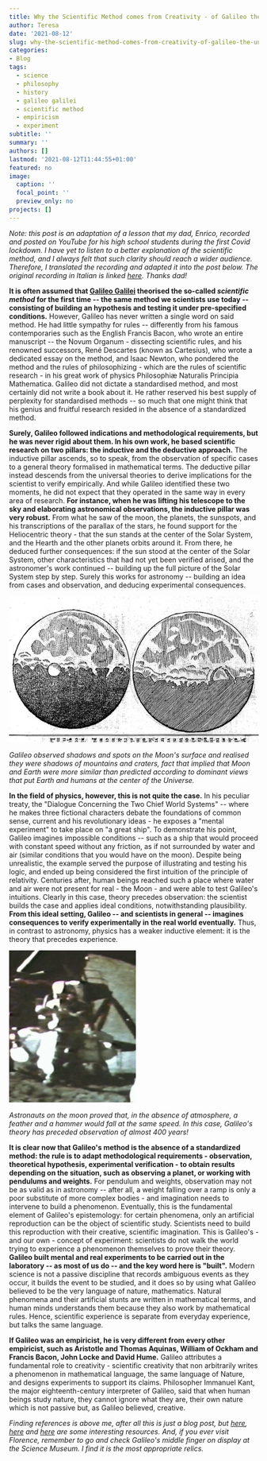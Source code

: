 ```yaml
---
title: Why the Scientific Method comes from Creativity - of Galileo the Unruly Scientist
author: Teresa
date: '2021-08-12'
slug: why-the-scientific-method-comes-from-creativity-of-galileo-the-unruly-scientist
categories:
- Blog
tags:
  - science
  - philosophy
  - history
  - galileo galilei
  - scientific method
  - empiricism
  - experiment
subtitle: ''
summary: ''
authors: []
lastmod: '2021-08-12T11:44:55+01:00'
featured: no
image:
  caption: ''
  focal_point: ''
  preview_only: no
projects: []
---
```


*Note: this post is an adaptation of a lesson that my dad, Enrico, recorded and posted on YouTube for his high school students during the first Covid lockdown. I have yet to listen to a better explanation of the scientific method, and I always felt that such clarity should reach a wider audience. Therefore, I translated the recording and adapted it into the post below. The original recording in Italian is linked [here](https://youtu.be/mdYdjPKtqKI). Thanks dad!*

**It is often assumed that [Galileo Galilei](https://en.wikipedia.org/wiki/Galileo_Galilei) theorised the so-called *scientific method* for the first time -- the same method we scientists use today -- consisting of building an hypothesis and testing it under pre-specified conditions.** However, Galileo has never written a single word on said method. He had little sympathy for rules -- differently from his famous contemporaries such as the English Francis Bacon, who wrote an entire manuscript -- the Novum Organum - dissecting scientific rules, and his renowned successors, René Descartes (known as Cartesius), who wrote a dedicated essay on the method, and Isaac Newton, who pondered the method and the rules of philosophizing - which are the rules of scientific research - in his great work of physics Philosophiæ Naturalis Principia Mathematica. Galileo did not dictate a standardised method, and most certainly did not write a book about it. He rather reserved his best supply of perplexity for standardised methods -- so much that one might think that his genius and fruitful research resided in the absence of a standardized method.

**Surely, Galileo followed indications and methodological requirements, but he was never rigid about them. In his own work, he based scientific research on two pillars: the inductive and the deductive approach.** The inductive pillar ascends, so to speak, from the observation of specific cases to a general theory formalised in mathematical terms. The deductive pillar instead descends from the universal theories to derive implications for the scientist to verify empirically. And while Galileo identified these two moments, he did not expect that they operated in the same way in every area of research. **For instance, when he was lifting his telescope to the sky and elaborating astronomical observations, the inductive pillar was very robust.** From what he saw of the moon, the planets, the sunspots, and his transcriptions of the parallax of the stars, he found support for the Heliocentric theory - that the sun stands at the center of the Solar System, and the Hearth and the other planets orbits around it. From there, he deduced further consequences: if the sun stood at the center of the Solar System, other characteristics that had not yet been verified arised, and the astronomer's work continued -- building up the full picture of the Solar System step by step. Surely this works for astronomy -- building an idea from cases and observation, and deducing experimental consequences.

![](images/640px-2_diagrams_of_moon,_Galileo,_17th_Century_Wellcome_L0009590.jpg)

*Galileo observed shadows and spots on the Moon's surface and realised they were shadows of mountains and craters, fact that implied that Moon and Earth were more similar than predicted according to dominant views that put Earth and humans at the center of the Universe.*

**In the field of physics, however, this is not quite the case.** In his peculiar treaty, the "Dialogue Concerning the Two Chief World Systems" -- where he makes three fictional characters debate the foundations of common sense, current and his revolutionary ideas - he exposes a "mental experiment" to take place on "a great ship". To demonstrate his point, Galileo imagines impossible conditions -- such as a ship that would proceed with constant speed without any friction, as if not surrounded by water and air (similar conditions that you would have on the moon). Despite being unrealistic, the example served the purpose of illustrating and testing his logic, and ended up being considered the first intuition of the principle of relativity. Centuries after, human beings reached such a place where water and air were not present for real - the Moon - and were able to test Galileo's intuitions. Clearly in this case, theory precedes observation: the scientist builds the case and applies ideal conditions, notwithstanding plausibility. **From this ideal setting, Galileo -- and scientists in general -- imagines consequences to verify experimentally in the real world eventually.** Thus, in contrast to astronomy, physics has a weaker inductive element: it is the theory that precedes experience.

![](images/Hammer_n_feather,_Apollo_15.gif)

*Astronauts on the moon proved that, in the absence of atmosphere, a feather and a hammer would fall at the same speed. In this case, Galileo's theory has preceded observation of almost 400 years!*

**It is clear now that Galileo's method is the absence of a standardized method: the rule is to adapt methodological requirements - observation, theoretical hypothesis, experimental verification - to obtain results depending on the situation, such as observing a planet, or working with pendulums and weights.** For pendulum and weights, observation may not be as valid as in astronomy -- after all, a weight falling over a ramp is only a poor substitute of more complex bodies - and imagination needs to intervene to build a phenomenon. Eventually, this is the fundamental element of Galileo's epistemology: for certain phenomena, only an artificial reproduction can be the object of scientific study. Scientists need to build this reproduction with their creative, scientific imagination. This is Galileo's - and our own - concept of experiment: scientists do not walk the world trying to experience a phenomenon themselves to prove their theory. **Galileo built mental and real experiments to be carried out in the laboratory -- as most of us do -- and the key word here is "built".** Modern science is not a passive discipline that records ambiguous events as they occur, it builds the event to be studied, and it does so by using what Galileo believed to be the very language of nature, mathematics. Natural phenomena and their artificial stunts are written in mathematical terms, and human minds understands them because they also work by mathematical rules. Hence, scientific experience is separate from everyday experience, but talks the same language.

**If Galileo was an empiricist, he is very different from every other empiricist, such as Aristotle and Thomas Aquinas, William of Ockham and Francis Bacon, John Locke and David Hume.** Galileo attributes a fundamental role to creativity - scientific creativity that non arbitrarily writes a phenomenon in mathematical language, the same language of Nature, and designs experiments to support its claims. Philosopher Immanuel Kant, the major eighteenth-century interpreter of Galileo, said that when human beings study nature, they cannot ignore what they are, their own nature which is not passive but, as Galileo believed, creative.

*Finding references is above me, after all this is just a blog post, but [here](https://plato.stanford.edu/entries/galileo/), [here](http://galileo.rice.edu/) and [here](https://www.jstor.org/stable/231825) are some interesting resources. And, if you ever visit Florence, remember to go and check Galileo's middle finger on display at the Science Museum. I find it is the most appropriate relics.*
